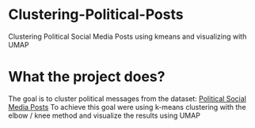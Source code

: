 # Clustering-Political-Posts
Clustering Political Social Media Posts using kmeans and visualizing with UMAP 

# What the project does?
The goal is to cluster political messages from the dataset: [Political Social Media Posts](https://www.kaggle.com/datasets/crowdflower/political-social-media-posts)
To achieve this goal were using k-means clustering with the elbow / knee method and visualize the results using UMAP
